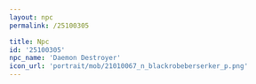```yaml
---
layout: npc
permalink: /25100305

title: Npc
id: '25100305'
npc_name: 'Daemon Destroyer'
icon_url: 'portrait/mob/21010067_n_blackrobeberserker_p.png'
---
```

